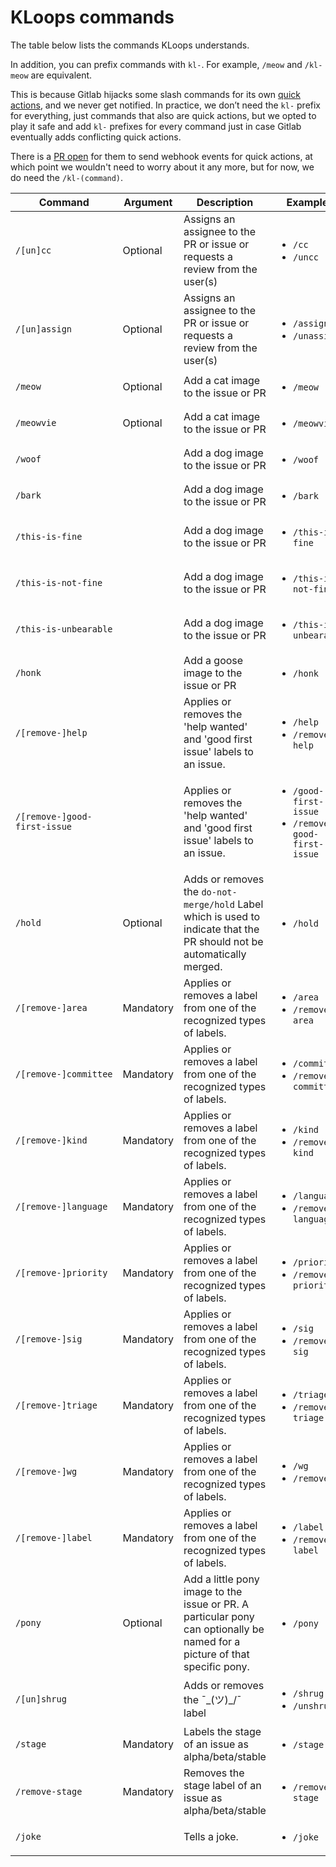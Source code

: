 
# KLoops commands

The table below lists the commands KLoops understands.

In addition, you can prefix commands with `kl-`. For example, `/meow` and `/kl-meow` are equivalent.

This is because Gitlab hijacks some slash commands for its own [quick actions](https://docs.gitlab.com/ee/user/project/quick_actions.html), and we never get notified.
In practice, we don’t need the `kl-` prefix for everything, just commands that also are quick actions,
but we opted to play it safe and add `kl-` prefixes for every command just in case Gitlab eventually adds conflicting quick actions.

There is a [PR open](https://gitlab.com/gitlab-org/gitlab/-/issues/215934) for them to send webhook events for quick actions,
at which point we wouldn't need to worry about it any more, but for now, we do need the `/kl-(command)`.


| Command | Argument | Description | Examples | Plugin |
|---------|----------|-------------|----------|--------|
| `/[un]cc` | Optional | Assigns an assignee to the PR or issue or requests a review from the user(s) | <ul><li>`/cc`</li><li>`/uncc`</li></ul> | [assign](./PLUGINS.md#assign) |
| `/[un]assign` | Optional | Assigns an assignee to the PR or issue or requests a review from the user(s) | <ul><li>`/assign`</li><li>`/unassign`</li></ul> | [assign](./PLUGINS.md#assign) |
| `/meow` | Optional | Add a cat image to the issue or PR | <ul><li>`/meow`</li></ul> | [cat](./PLUGINS.md#cat) |
| `/meowvie` | Optional | Add a cat image to the issue or PR | <ul><li>`/meowvie`</li></ul> | [cat](./PLUGINS.md#cat) |
| `/woof` |  | Add a dog image to the issue or PR | <ul><li>`/woof`</li></ul> | [dog](./PLUGINS.md#dog) |
| `/bark` |  | Add a dog image to the issue or PR | <ul><li>`/bark`</li></ul> | [dog](./PLUGINS.md#dog) |
| `/this-is-fine` |  | Add a dog image to the issue or PR | <ul><li>`/this-is-fine`</li></ul> | [dog](./PLUGINS.md#dog) |
| `/this-is-not-fine` |  | Add a dog image to the issue or PR | <ul><li>`/this-is-not-fine`</li></ul> | [dog](./PLUGINS.md#dog) |
| `/this-is-unbearable` |  | Add a dog image to the issue or PR | <ul><li>`/this-is-unbearable`</li></ul> | [dog](./PLUGINS.md#dog) |
| `/honk` |  | Add a goose image to the issue or PR | <ul><li>`/honk`</li></ul> | [goose](./PLUGINS.md#goose) |
| `/[remove-]help` |  | Applies or removes the 'help wanted' and 'good first issue' labels to an issue. | <ul><li>`/help`</li><li>`/remove-help`</li></ul> | [help](./PLUGINS.md#help) |
| `/[remove-]good-first-issue` |  | Applies or removes the 'help wanted' and 'good first issue' labels to an issue. | <ul><li>`/good-first-issue`</li><li>`/remove-good-first-issue`</li></ul> | [help](./PLUGINS.md#help) |
| `/hold` | Optional | Adds or removes the `do-not-merge/hold` Label which is used to indicate that the PR should not be automatically merged. | <ul><li>`/hold`</li></ul> | [hold](./PLUGINS.md#hold) |
| `/[remove-]area` | Mandatory | Applies or removes a label from one of the recognized types of labels. | <ul><li>`/area`</li><li>`/remove-area`</li></ul> | [label](./PLUGINS.md#label) |
| `/[remove-]committee` | Mandatory | Applies or removes a label from one of the recognized types of labels. | <ul><li>`/committee`</li><li>`/remove-committee`</li></ul> | [label](./PLUGINS.md#label) |
| `/[remove-]kind` | Mandatory | Applies or removes a label from one of the recognized types of labels. | <ul><li>`/kind`</li><li>`/remove-kind`</li></ul> | [label](./PLUGINS.md#label) |
| `/[remove-]language` | Mandatory | Applies or removes a label from one of the recognized types of labels. | <ul><li>`/language`</li><li>`/remove-language`</li></ul> | [label](./PLUGINS.md#label) |
| `/[remove-]priority` | Mandatory | Applies or removes a label from one of the recognized types of labels. | <ul><li>`/priority`</li><li>`/remove-priority`</li></ul> | [label](./PLUGINS.md#label) |
| `/[remove-]sig` | Mandatory | Applies or removes a label from one of the recognized types of labels. | <ul><li>`/sig`</li><li>`/remove-sig`</li></ul> | [label](./PLUGINS.md#label) |
| `/[remove-]triage` | Mandatory | Applies or removes a label from one of the recognized types of labels. | <ul><li>`/triage`</li><li>`/remove-triage`</li></ul> | [label](./PLUGINS.md#label) |
| `/[remove-]wg` | Mandatory | Applies or removes a label from one of the recognized types of labels. | <ul><li>`/wg`</li><li>`/remove-wg`</li></ul> | [label](./PLUGINS.md#label) |
| `/[remove-]label` | Mandatory | Applies or removes a label from one of the recognized types of labels. | <ul><li>`/label`</li><li>`/remove-label`</li></ul> | [label](./PLUGINS.md#label) |
| `/pony` | Optional | Add a little pony image to the issue or PR. A particular pony can optionally be named for a picture of that specific pony. | <ul><li>`/pony`</li></ul> | [pony](./PLUGINS.md#pony) |
| `/[un]shrug` |  | Adds or removes the ¯\_(ツ)_/¯ label | <ul><li>`/shrug`</li><li>`/unshrug`</li></ul> | [shrug](./PLUGINS.md#shrug) |
| `/stage` | Mandatory | Labels the stage of an issue as alpha/beta/stable | <ul><li>`/stage`</li></ul> | [stage](./PLUGINS.md#stage) |
| `/remove-stage` | Mandatory | Removes the stage label of an issue as alpha/beta/stable | <ul><li>`/remove-stage`</li></ul> | [stage](./PLUGINS.md#stage) |
| `/joke` |  | Tells a joke. | <ul><li>`/joke`</li></ul> | [yuks](./PLUGINS.md#yuks) |